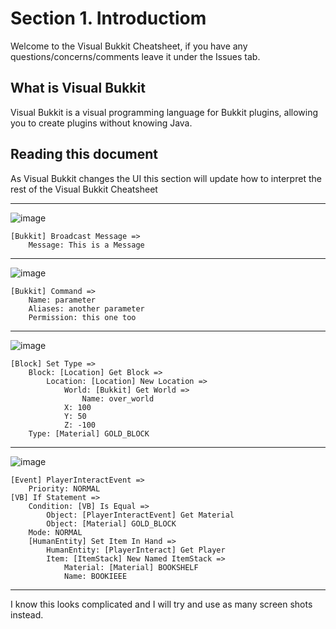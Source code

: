 # Section 1. Introductiom
Welcome to the Visual Bukkit Cheatsheet, if you have any questions/concerns/comments leave it under the Issues tab.
## What is Visual Bukkit
Visual Bukkit is a visual programming language for Bukkit plugins, allowing you to create plugins without knowing Java.

## Reading this document
As Visual Bukkit changes the UI this section will update how to interpret the rest of the Visual Bukkit Cheatsheet

---

![image](https://user-images.githubusercontent.com/69369798/196063075-17565492-e5a4-4e7f-9915-18d5f7e4d510.png)

```
[Bukkit] Broadcast Message =>
    Message: This is a Message
```

---

![image](https://user-images.githubusercontent.com/69369798/196062181-137225be-9b27-46e5-bfd2-96213db0cff2.png)

```
[Bukkit] Command =>
    Name: parameter
    Aliases: another parameter
    Permission: this one too
```

---

![image](https://user-images.githubusercontent.com/69369798/196091241-9e5fdc7a-834d-4b23-a5ff-a138bee613f4.png)

```
[Block] Set Type =>
    Block: [Location] Get Block =>
        Location: [Location] New Location =>
            World: [Bukkit] Get World =>
                Name: over_world
            X: 100
            Y: 50
            Z: -100
    Type: [Material] GOLD_BLOCK
```

---

![image](https://user-images.githubusercontent.com/69369798/196063577-f5f0e695-855b-4450-b6b9-720f511724da.png)

```
[Event] PlayerInteractEvent =>
	Priority: NORMAL
[VB] If Statement =>
	Condition: [VB] Is Equal =>
		Object: [PlayerInteractEvent] Get Material
		Object: [Material] GOLD_BLOCK
	Mode: NORMAL
	[HumanEntity] Set Item In Hand =>
		HumanEntity: [PlayerInteract] Get Player
		Item: [ItemStack] New Named ItemStack =>
			Material: [Material] BOOKSHELF
			Name: BOOKIEEE
```
---

I know this looks complicated and I will try and use as many screen shots instead.
